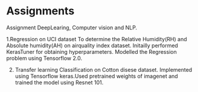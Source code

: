 # Assignments
Assignment DeepLearing, Computer vision and NLP.
 
 1.Regression on UCI dataset
    To determine the Relative Humidity(RH) and Absolute humidity(AH) on airquality index dataset.
    Initailly performed KerasTuner for obtaining hyperparameters.
    Modelled the Regression problem using Tensorflow 2.0.
    
 2. Transfer learning
    Classification on Cotton disese dataset.
    Implemented using Tensorflow keras.Used pretrained weights of imagenet and trained the model using Resnet 101.
 
